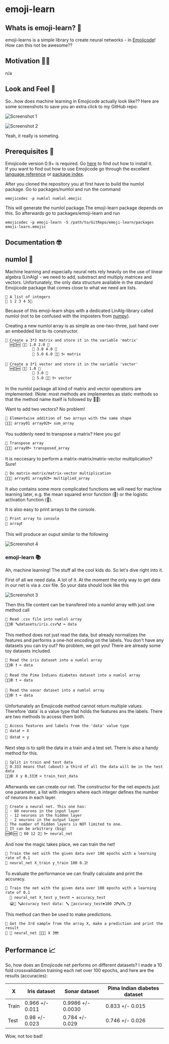 # emoji-learn

## Whats is emoji-learn? 🤔

emoji-learns is a simple library to create neural networks - in [Emojicode](https://www.emojicode.org)!  
How can this not be awesome??

## Motivation 💪🏼
n/a

## Look and Feel 👀
So...how does machine learning in Emojicode actually look like?? Here are some screenshots to save you an extra click to my GitHub repo:

![Screenshot 1](images/screenshot01.png)

![Screenshot 2](images/screenshot02.png)

Yeah, it really is someting.

## Prerequisites 📝
Emojicode version 0.9+ is required. Go [here](https://github.com/emojicode/emojicode) to find out how to install it.  
If you want to find out how to use Emojicode go through the excellent [language reference](https://www.emojicode.org/docs/reference/) or [package index](https://www.emojicode.org/docs/packages/).  

After you cloned the repository you at first have to build the numlol package. Go to packages/numlol and run the command

```
emojicodec -p numlol numlol.emojic
```

This will generate the numlol package.The emoji-learn package depends on this. So afterwards go to packages/emoji-learn and run

```
emojicodec -p emoji-learn -S /path/to/GitRepo/emoji-learn/packages emoji-learn.emojic
```


## Documentation 🤓

## numlol 💯
Machine learning and especially neural nets rely heavily on the use of linear algebra (LinAlg) - we need to add, substract and multiply matrices and vectors. Unfortunately, the only data structure available in the standard Emojicode package that comes close to what we need are lists. 

```
💭 A list of integers
🍨 1 2 3 4 5🍆
```

Because of this emoji-learn ships with a dedicated LinAlg-library called numlol (not to be confused with the imposters from [numpy](https://numpy.org/)).  
  
Creating a new numlol array is as simple as one-two-three, just hand over an embedded list to its constructor.

```
💭 Create a 3*2 matrix and store it in the variable 'matrix'
  🆕🍎🆕 🍨🍨 1.0 2.0 🍆
            🍨 3.0 4.0 🍆
            🍨 5.0 6.0 🍆🍆 ❗➡️ matrix
            
💭 Create a 3*1 vector and store it in the variable 'vector'
  🆕🍎🆕 🍨🍨 1.0 🍆
            🍨 3.0 🍆
            🍨 5.0 🍆🍆 ❗➡️ vector
```

In the numlol package all kind of matrix and vector operations are implemented:
(Note: most methods are implementes as static methods so that the method name itself is followed by 🐇🍎)  

Want to add two vectors? No problem!

```
💭 Elementwise addition of two arrays with the same shape
🍋🐇🍎 array01 array02❗➡️ sum_array
```

You suddenly need to transpose a matrix? Here you go!

```
💭 Transpose array
🍔🐇🍎 array0❗➡️ transposed_array
```

It is neccesary to perform a matrix-matrix/matrix-vector multiplication? Sure!
```
💭 Do matrix-matrix/matrix-vector multiplication
🥐🐇🍎 array01 array02❗➡️ multiplied_array
```

It also contains some more complicated functions we will need for machine learning later, e.g. the mean squared error function (👬) or the logistic activation function (📸).   

It is also easy to print arrays to the console.

```
💭 Print array to console
📠 array❗
```
This will produce an ouput similar to the following

![Screenshot 4](images/screenshot04.png)

### emoji-learn 📚
Ah, machine learning! The stuff all the cool kids do. So let's dive right into it.  

First of all we need data. A lot of it. At the moment the only way to get data in our net is via a .csv file. So your data should look like this

![Screenshot 3](images/screenshot03.png)

Then this file content can be transfered into a numlol array with just one method call

```
💭 Read .csv file into numlol array
🦋🐇🕸 🔤datasets/iris.csv🔤❗ ➡️ data
```

This method does not just read the data, but already normalizes the features and performs a one-hot encoding on the labels.
You don't have any datasets you can try out? No problem, we got you! There are already some toy datasets included. 

```
💭 Read the iris dataset into a numlol array
🌺🐇🕸 ❗ ➡️ data

💭 Read the Pima Indians diabetes dataset into a numlol array
🛶🐇🕸 ❗ ➡️ data

💭 Read the sonar dataset into a numlol array
🚢🐇🕸 ❗ ➡️ data
```
Unfortunately an Emojicode method cannot return multiple values. Therefore 'data' is a value type that holds the features ans the labels. There are two methods to access them both.

```
💭 Access features and labels from the 'data' value type
🐬 data❗ ➡️ X
🦈 data❗ ➡️ y
```

Next step is to split the data in a train and a test set. There is also a handy method for this.

```
💭 Split in train and test data
💭 0.333 means that (about) a third of all the data will be in the test data
🐅🐇🕸 X y 0.333❗ ➡️ train_test_data
```

Afterwards we can create our net. The constructor for the net expects just one parameter, a list with integers where each integer defines the number of neurons in each layer. 

```
💭 Create a neural net. This one has:
💭 - 60 neurons in the input layer
💭 - 12 neurons in the hidden layer
💭 - 2 neurons in the output layer
💭 The number of hidden layers is NOT limited to one.
💭 It can be arbitrary (big)
🆕🕸🆕 🍨 60 12 2🍆 ❗➡️ neural_net
```

And now the magic takes place, we can train the net!

```
💭 Train the net with the given data over 100 epochs with a learning rate of 0.1
🦄 neural_net X_train y_train 100 0.1❗
```

To evaluate the performance we can finally calculate and print the accuracy.

```
💭 Train the net with the given data over 100 epochs with a learning rate of 0.1
  🦍 neural_net X_test y_test❗ ➡️ accuracy_test
  😀🍪 🔤Accuracy test data: 🔤 🔡accuracy_test✖️100 2❗🔤%🔤 🍪❗
```

This method can then be used to make predictions. 

```
💭 Get the 3rd sample from the array X, make a prediction and print the result
📠 🦕 neural_net 🥫🐇🍎 X 3❗❗❗
```

## Performance 📈
So, how does an Emojicode net performs on different datasets? I made a 10 fold crossvalidation training each net over 100 epochs, and here are the results (accuracies):

X | Iris dataset | Sonar dataset | Pima Indian diabetes dataset
--- | --- | --- | ---
Train | 0.966 +/- 0.011 | 0.9986 +/- 0.0030 | 0.833 +/- 0.015
Test | 0.98 +/- 0.023 | 0.784 +/- 0.029 | 0.746 +/- 0.026

Wow, not too bad!
